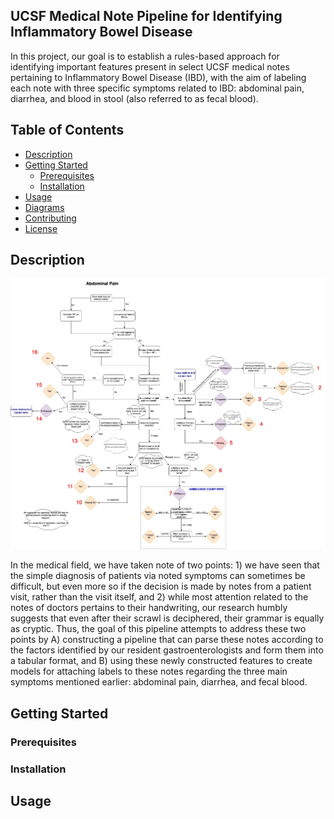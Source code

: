 ## UCSF Medical Note Pipeline for Identifying Inflammatory Bowel Disease

In this project, our goal is to establish a rules-based approach for identifying important features present in select UCSF medical notes pertaining to Inflammatory Bowel Disease (IBD), with the aim of labeling each note with three specific symptoms related to IBD: abdominal pain, diarrhea, and blood in stool (also referred to as fecal blood).

## Table of Contents

- [Description](#description)
- [Getting Started](#getting-started)
  - [Prerequisites](#prerequisites)
  - [Installation](#installation)
- [Usage](#usage)
- [Diagrams](#diagrams)
- [Contributing](#contributing)
- [License](#license)

## Description


![Example of Annotation Guidelines](diagrams/abdominal_tree.jpg)

In the medical field, we have taken note of two points: 1) we have seen that the simple diagnosis of patients via noted symptoms can sometimes be difficult, but even more so if the decision is made by notes from a patient visit, rather than the visit itself, and 2) while most attention related to the notes of doctors pertains to their handwriting, our research humbly suggests that even after their scrawl is deciphered, their grammar is equally as cryptic. Thus, the goal of this pipeline attempts to address these two points by A) constructing a pipeline that can parse these notes according to the factors identified by our resident gastroenterologists and form them into a tabular format, and B) using these newly constructed features to create models for attaching labels to these notes regarding the three main symptoms mentioned earlier: abdominal pain, diarrhea, and fecal blood.

## Getting Started

### Prerequisites


### Installation


## Usage

